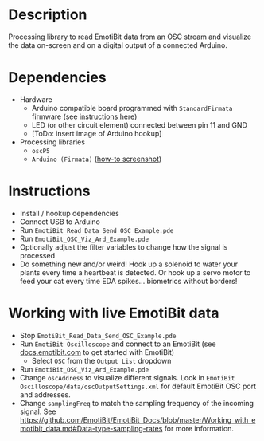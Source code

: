 # Description
Processing library to read EmotiBit data from an OSC stream and visualize the data on-screen and on a digital output of a connected Arduino.

# Dependencies
- Hardware
  - Arduino compatible board programmed with `StandardFirmata` firmware (see [instructions here](https://www.instructables.com/Arduino-Installing-Standard-Firmata/))
  - LED (or other circuit element) connected between pin 11 and GND
  - [ToDo: insert image of Arduino hookup]
- Processing libraries
  - `oscP5`  
  - `Arduino (Firmata)` ([how-to screenshot](../Assets/Arduino_firmata_lib_install.png))

# Instructions
- Install / hookup dependencies
- Connect USB to Arduino 
- Run `EmotiBit_Read_Data_Send_OSC_Example.pde`
- Run `EmotiBit_OSC_Viz_Ard_Example.pde`
- Optionally adjust the filter variables to change how the signal is processed
- Do something new and/or weird! Hook up a solenoid to water your plants every time a heartbeat is detected. Or hook up a servo motor to feed your cat every time EDA spikes... biometrics without borders!

# Working with live EmotiBit data
- Stop `EmotiBit_Read_Data_Send_OSC_Example.pde`
- Run `EmotiBit Oscilloscope` and connect to an EmotiBit (see [docs.emotibit.com](http://docs.emotibit.com) to get started with EmotiBit)
  - Select `OSC` from the `Output List` dropdown
- Run `EmotiBit_OSC_Viz_Ard_Example.pde`
- Change `oscAddress` to visualize different signals. Look in `EmotiBit Oscilloscope/data/oscOutputSettings.xml` for default EmotiBit OSC port and addresses. 
- Change `samplingFreq` to match the sampling frequency of the incoming signal. See https://github.com/EmotiBit/EmotiBit_Docs/blob/master/Working_with_emotibit_data.md#Data-type-sampling-rates for more information.



